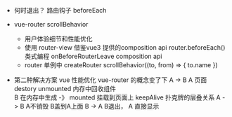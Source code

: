 - 何时退出？
    路由钩子 beforeEach

- vue-router scrollBehavior
    - 用户体验细节和性能优化
    - 使用 router-view 借鉴vue3 提供的composition api
        router.beforeEach()  类式编程
        onBeforeRouterLeave  composition api
    - router 单例中
        createRouter
        scrollBehavior((to, from) => {
            to.name
        })

- 第二种解决方案
    vue 性能优化  vue-router 的概念变了下
    A -> B
    A 页面destory unmounted 内存中回收组件  
    B  在内存中生成 -》 mounted 挂载到页面上 
    keepAlive 扑克牌的层叠关系
    A -> B  A不销毁 B盖到A上面
    B -> A  B退出， A 直接显示


